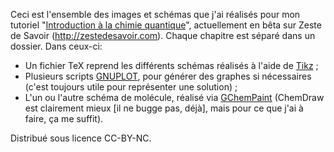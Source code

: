 Ceci est l'ensemble des images et schémas que j'ai réalisés pour mon tutoriel "[Introduction à la chimie quantique](https://zestedesavoir.com/forums/sujet/12895/introduction-a-la-chimie-quantique/)", actuellement en bêta sur Zeste de Savoir (http://zestedesavoir.com).
Chaque chapitre est séparé dans un dossier. Dans ceux-ci:

+ Un fichier TeX reprend les différents schémas réalisés à l'aide de [Tikz](https://github.com/pgf-tikz/pgf) ;
+ Plusieurs scripts [GNUPLOT](http://gnuplot.info/), pour générer des graphes si nécessaires (c'est toujours utile pour représenter une solution) ;
+ L'un ou l'autre schéma de molécule, réalisé via [GChemPaint](https://launchpad.net/gchemutils) (ChemDraw est clairement mieux [il ne bugge pas, déjà], mais pour ce que j'ai à faire, ça me suffit).

Distribué sous licence CC-BY-NC.

